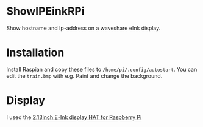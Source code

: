 # ShowIPEinkRPi
Show hostname and Ip-address on a waveshare eInk display.

# Installation
Install Raspian and copy these files to `/home/pi/.config/autostart`.
You can edit the `train.bmp` with e.g. Paint and change the background.

# Display
I used the [2.13inch E-Ink display HAT for Raspberry Pi](https://www.waveshare.com/2.13inch-e-Paper-HAT.htm)
